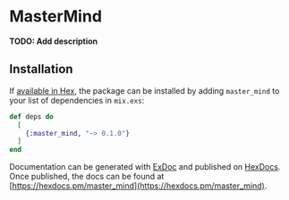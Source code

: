 # MasterMind

**TODO: Add description**

## Installation

If [available in Hex](https://hex.pm/docs/publish), the package can be installed
by adding `master_mind` to your list of dependencies in `mix.exs`:

```elixir
def deps do
  [
    {:master_mind, "~> 0.1.0"}
  ]
end
```

Documentation can be generated with [ExDoc](https://github.com/elixir-lang/ex_doc)
and published on [HexDocs](https://hexdocs.pm). Once published, the docs can
be found at [https://hexdocs.pm/master_mind](https://hexdocs.pm/master_mind).

